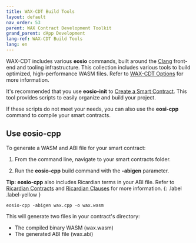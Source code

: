 ```yaml
---
title: WAX-CDT Build Tools
layout: default
nav_order: 53
parent: WAX Contract Development Toolkit
grand_parent: dApp Development
lang-ref: WAX-CDT Build Tools
lang: en
---
```


WAX-CDT includes various **eosio** commands, built around the <a href="https://clang.llvm.org/" target="_blank">Clang</a> front-end and tooling infrastructure. This collection includes various tools to build optimized, high-performance WASM files. Refer to [WAX-CDT Options](/en/tools/cdt_options) for more information.

It's recommended that you use **eosio-init** to [Create a Smart Contract](/en/dapp-development/wax-cdt/cdt_use.html#compile-hello-world). This tool provides scripts to easily organize and build your project. 

If these scripts do not meet your needs, you can also use the **eosi-cpp** command to compile your smart contracts.

## Use eosio-cpp

To generate a WASM and ABI file for your smart contract:

1. From the command line, navigate to your smart contracts folder.

2. Run the **eosio-cpp** build command with the **-abigen** parameter.

<strong>Tip:</strong> <strong>eosio-cpp</strong> also includes Ricardian terms in your ABI file. Refer to [Ricardian Contracts](/en/tools/ricardian_contract) and [Ricardian Clauses](/en/tools/ricardian_clause) for more information.
{: .label .label-yellow }

```
eosio-cpp -abigen wax.cpp -o wax.wasm
```

This will generate two files in your contract's directory:

* The compiled binary WASM (wax.wasm)
* The generated ABI file (wax.abi)

<!--## Use eosio-abigen to Generate an ABI

If you only want to generate an ABI file, you can easily do so with the **eosio-abigen** command. 

To use **eosio-abigen**, include the following parameters:

- Your contract's C++ file name
- --contract (Your contract's name)
- --output (Desired ABI file name)

### Example

```
eosio-abigen hello.cpp --contract=hello --output=hello.abi
```-->




